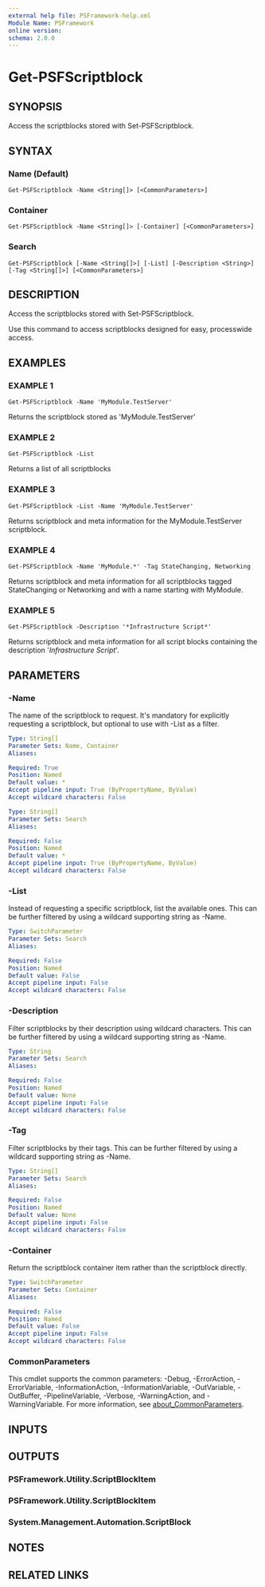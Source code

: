 ```yaml
---
external help file: PSFramework-help.xml
Module Name: PSFramework
online version:
schema: 2.0.0
---
```


# Get-PSFScriptblock

## SYNOPSIS
Access the scriptblocks stored with Set-PSFScriptblock.

## SYNTAX

### Name (Default)
```
Get-PSFScriptblock -Name <String[]> [<CommonParameters>]
```

### Container
```
Get-PSFScriptblock -Name <String[]> [-Container] [<CommonParameters>]
```

### Search
```
Get-PSFScriptblock [-Name <String[]>] [-List] [-Description <String>] [-Tag <String[]>] [<CommonParameters>]
```

## DESCRIPTION
Access the scriptblocks stored with Set-PSFScriptblock.

Use this command to access scriptblocks designed for easy, processwide access.

## EXAMPLES

### EXAMPLE 1
```
Get-PSFScriptblock -Name 'MyModule.TestServer'
```

Returns the scriptblock stored as 'MyModule.TestServer'

### EXAMPLE 2
```
Get-PSFScriptblock -List
```

Returns a list of all scriptblocks

### EXAMPLE 3
```
Get-PSFScriptblock -List -Name 'MyModule.TestServer'
```

Returns scriptblock and meta information for the MyModule.TestServer scriptblock.

### EXAMPLE 4
```
Get-PSFScriptblock -Name 'MyModule.*' -Tag StateChanging, Networking
```

Returns scriptblock and meta information for all scriptblocks tagged StateChanging
or Networking and with a name starting with MyModule.

### EXAMPLE 5
```
Get-PSFScriptblock -Description '*Infrastructure Script*'
```

Returns scriptblock and meta information for all script blocks containing the
description '*Infrastructure Script*'.

## PARAMETERS

### -Name
The name of the scriptblock to request.
It's mandatory for explicitly requesting a scriptblock, but optional to use with -List as a filter.

```yaml
Type: String[]
Parameter Sets: Name, Container
Aliases:

Required: True
Position: Named
Default value: *
Accept pipeline input: True (ByPropertyName, ByValue)
Accept wildcard characters: False
```

```yaml
Type: String[]
Parameter Sets: Search
Aliases:

Required: False
Position: Named
Default value: *
Accept pipeline input: True (ByPropertyName, ByValue)
Accept wildcard characters: False
```

### -List
Instead of requesting a specific scriptblock, list the available ones.
This can be further filtered by using a wildcard supporting string as -Name.

```yaml
Type: SwitchParameter
Parameter Sets: Search
Aliases:

Required: False
Position: Named
Default value: False
Accept pipeline input: False
Accept wildcard characters: False
```

### -Description
Filter scriptblocks by their description using wildcard characters.
This can be further filtered by using a wildcard supporting string as -Name.

```yaml
Type: String
Parameter Sets: Search
Aliases:

Required: False
Position: Named
Default value: None
Accept pipeline input: False
Accept wildcard characters: False
```

### -Tag
Filter scriptblocks by their tags.
This can be further filtered by using a wildcard supporting string as -Name.

```yaml
Type: String[]
Parameter Sets: Search
Aliases:

Required: False
Position: Named
Default value: None
Accept pipeline input: False
Accept wildcard characters: False
```

### -Container
Return the scriptblock container item rather than the scriptblock directly.

```yaml
Type: SwitchParameter
Parameter Sets: Container
Aliases:

Required: False
Position: Named
Default value: False
Accept pipeline input: False
Accept wildcard characters: False
```

### CommonParameters
This cmdlet supports the common parameters: -Debug, -ErrorAction, -ErrorVariable, -InformationAction, -InformationVariable, -OutVariable, -OutBuffer, -PipelineVariable, -Verbose, -WarningAction, and -WarningVariable. For more information, see [about_CommonParameters](http://go.microsoft.com/fwlink/?LinkID=113216).

## INPUTS

## OUTPUTS

### PSFramework.Utility.ScriptBlockItem
### PSFramework.Utility.ScriptBlockItem
### System.Management.Automation.ScriptBlock
## NOTES

## RELATED LINKS
